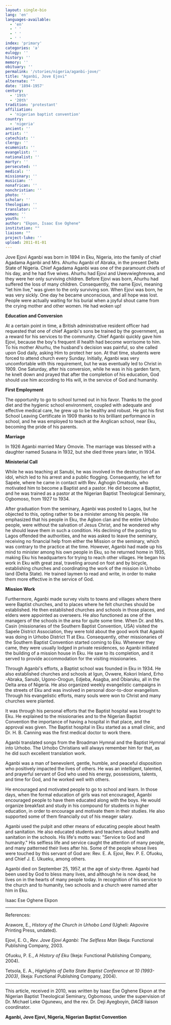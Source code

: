 ```yaml
---
layout: single-bio
lang: 'en'
languages-available:
  - 'en'
  - ' '
  - ' '
  - ' '
index: 'primary'
categories: 'a'
eulogy: ''
history: ''
memory: ''
obituary: ''
permalink: '/stories/nigeria/aganbi-jove/'
title: "Aganbi, Jove Ejovi"
alternate: ""
date: '1894-1957'
century:
  - '19th'
  - '20th'
tradition: 'protestant'
affiliation:
  - 'nigerian baptist convention'
country:
  - 'nigeria'
ancient: ''
artist: ''
catechist: ''
clergy: ''
ecumenist: ''
evangelist: ''
nationalist: ''
martyr: ''
persecuted: ''
medical: ''
missionary: ''
musician: ''
nonafrican: ''
nonchristian: ''
photo: ''
scholar: ''
theologian: ''
translator: ''
women: ''
youth: ''
author: "Ekpon, Isaac Ese Oghene"
institution: ""
liaison: ""
project-luke: ''
upload: 2011-01-01
---
```




Jove Ejovi Aganbi was born in 1894 in Eku, Nigeria, into the family of chief Agadama Aganbi and Mrs. Ahurhu Aganbi of Abraka, in the present Delta State of Nigeria. Chief Agadama Aganbi was one of the paramount chiefs of his day, and he had five wives. Ahurhu had Ejovi and Uwevwieghrevwa, and they were her only surviving children. Before Ejovi was born, Ahurhu had suffered the loss of many children. Consequently, the name Ejovi, meaning "let him live," was given to the only surviving son. When Ejovi was born, he was very sickly. One day he became unconscious, and all hope was lost. People were actually waiting for his burial when a joyful shout came from the crying mother and other women. He had woken up!

**Education and Conversion**

At a certain point in time, a British administrative resident officer had requested that one of chief Aganbi's sons be trained by the government, as a reward for his services to the community. Chief Aganbi quickly gave him Ejovi, because the boy's frequent ill health had become worrisome to him. To his mother Ahurhu, the husband's decision was painful, so she called upon God daily, asking Him to protect her son. At that time, students were forced to attend church every Sunday. Initially, Aganbi was very uncomfortable with this requirement, but he was eventually led to Christ in 1909. One Saturday, after his conversion, while he was in his garden farm, he knelt down and prayed that after the completion of his education, God should use him according to His will, in the service of God and humanity.

**First Employment**

The opportunity to go to school turned out in his favor. Thanks to the good diet and the hygienic school environment, coupled with adequate and effective medical care, he grew up to be healthy and robust.
He got his first School Leaving Certificate in 1909 thanks to his brilliant performance in school, and he was employed to teach at the Anglican school, near Eku, becoming the pride of his parents.

**Marriage**

In 1926 Aganbi married Mary Omovie. The marriage was blessed with a daughter named Susana in 1932, but she died three years later, in 1934.

**Ministerial Call**

While he was teaching at Sanubi, he was involved in the destruction of an idol, which led to his arrest and a public flogging. Consequently, he left for Sapele, where he came in contact with Rev. Aghogin Omatsola, who motivated him to become a Baptist and a pastor. He did become a Baptist, and he was trained as a pastor at the Nigerian Baptist Theological Seminary, Ogbomoso, from 1927 to 1934.

After graduation from the seminary, Aganbi was posted to Lagos, but he objected to this, opting rather to be a minister among his people. He emphasized that his people in Eku, the Agbon clan and the entire Urhobo people, were without the salvation of Jesus Christ, and he wondered why he should leave them in such a condition. His declining of the posting to Lagos offended the authorities, and he was asked to leave the seminary, receiving no financial help from either the Mission or the seminary, which was contrary to the practice at the time. However, Aganbi had made up his mind to minister among his own people in Eku, so he returned home in 1935, making Eku his headquarters for trying to reach other villages. He began his work in Eku with great zeal, traveling around on foot and by bicycle, establishing churches and coordinating the work of the mission in Urhobo land (Delta State). He trained laymen to read and write, in order to make them more effective in the service of God.

**Mission Work**

Furthermore, Aganbi made survey visits to towns and villages where there were Baptist churches, and to places where he felt churches should be established. He then established churches and schools in those places, and elders were appointed as overseers. He also functioned as one of the managers of the schools in the area for quite some time. When Dr. and Mrs. Casin (missionaries of the Southern Baptist Convention, USA) visited the Sapele District Association, they were told about the good work that Aganbi was doing in Urhobo District 11 at Eku. Consequently, other missionaries of the Southern Baptist Convention started coming to Eku. Whenever they came, they were usually lodged in private residences, so Aganbi initiated the building of a mission house in Eku. He saw to its completion, and it served to provide accommodation for the visiting missionaries.

Through Aganbi's efforts, a Baptist school was founded in Eku in 1934. He also established churches and schools at Igun, Ovwere, Kokori Inland, Erho -Abraka, Sanubi, Ugono-Orogun, Edjeba, Asagba, and Obiaruku, all in the Delta area of Nigeria. He also organized weekly evangelistic campaigns in the streets of Eku and was involved in personal door-to-door evangelism. Through his evangelistic efforts, many souls were won to Christ and many churches were planted.

It was through his personal efforts that the Baptist hospital was brought to Eku. He explained to the missionaries and to the Nigerian Baptist Convention the importance of having a hospital in that place, and the approval was given. The Baptist hospital in Eku started as a small clinic, and Dr. H. B. Canning was the first medical doctor to work there.

Aganbi translated songs from the Broadman Hymnal and the Baptist Hymnal into Urhobo. The Urhobo Christians will always remember him for that, as he did such excellent translation work.

Aganbi was a man of benevolent, gentle, humble, and peaceful disposition who positively impacted the lives of others. He was an intelligent, talented, and prayerful servant of God who used his energy, possessions, talents, and time for God, and he worked well with others.

He encouraged and motivated people to go to school and learn. In those days, when the formal education of girls was not encouraged, Aganbi encouraged people to have them educated along with the boys. He would organize breakfast and study in his compound for students in higher education, in order to encourage and motivate them in their studies. He also supported some of them financially out of his meager salary.

Aganbi used the pulpit and other means of educating people about health and sanitation. He also educated students and teachers about health and sanitation in the schools. His life's motto was: "Service to God and humanity." His selfless life and service caught the attention of many people, and many patterned their lives after his. Some of the people whose lives were touched by this servant of God are: Rev. E. A. Ejovi, Rev. P. E. Ofuoku, and Chief J. E. Ukueku, among others.

Aganbi died on September 25, 1957, at the age of sixty-three. Aganbi had been used by God to bless many lives, and although he is now dead, he lives on in the hearts of many people today. In recognition of his service to the church and to humanity, two schools and a church were named after him in Eku.

Isaac Ese Oghene Ekpon

---

References:

Arawore, E., *History of the Church in Urhobo Land* (Ugheli: Akpovire Printing Press, undated).

Ejovi, E. O., *Rev. Jove Ejovi Aganbi: The Selfless Man* (Ikeja: Functional Publishing Company, 2003.

Ofuoku, P. E., *A History of Eku* (Ikeja: Functional Publishing Company, 2004).

Tetsola, E. A., *Highlights of Delta State Baptist Conference at 10 (1993-2003)*, (Ikeja: Functional Publishing Company, 2004).

---

This article, received in 2010, was written by Isaac Ese Oghene Ekpon at the Nigerian Baptist Theological Seminary, Ogbomoso, under the supervision of Dr. Michael Leke Ogunewu, and the rev. Dr. Deji Ayegboyin, *DACB* liaison coordinator.

**Aganbi, Jove Ejovi, Nigeria, Nigerian Baptist Convention**